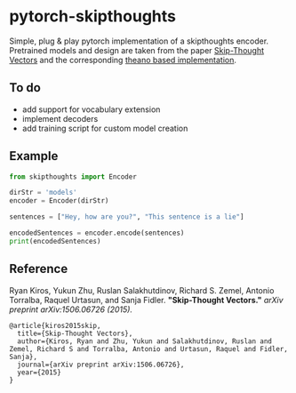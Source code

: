 # pytorch-skipthoughts

Simple, plug & play pytorch implementation of a skipthoughts encoder.
Pretrained models and design are taken from the paper [Skip-Thought Vectors](http://arxiv.org/abs/1506.06726) and the corresponding [theano based implementation](https://github.com/ryankiros/skip-thoughts).

## To do

* add support for vocabulary extension
* implement decoders
* add training script for custom model creation


## Example

```python
from skipthoughts import Encoder

dirStr = 'models'
encoder = Encoder(dirStr)

sentences = ["Hey, how are you?", "This sentence is a lie"]

encodedSentences = encoder.encode(sentences)
print(encodedSentences)
```

## Reference

Ryan Kiros, Yukun Zhu, Ruslan Salakhutdinov, Richard S. Zemel, Antonio Torralba, Raquel Urtasun, and Sanja Fidler. **"Skip-Thought Vectors."** *arXiv preprint arXiv:1506.06726 (2015).*

    @article{kiros2015skip,
      title={Skip-Thought Vectors},
      author={Kiros, Ryan and Zhu, Yukun and Salakhutdinov, Ruslan and Zemel, Richard S and Torralba, Antonio and Urtasun, Raquel and Fidler, Sanja},
      journal={arXiv preprint arXiv:1506.06726},
      year={2015}
    }

